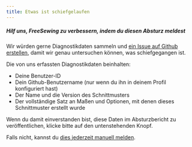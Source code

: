 ```yaml
---
title: Etwas ist schiefgelaufen
---
```


##### Hilf uns, FreeSewing zu verbessern, indem du diesen Absturz meldest

Wir würden gerne Diagnostikdaten sammeln und [ein Issue auf Github erstellen](https://github.com/freesewing/freesewing/issues/new), damit wir genau untersuchen können, was schiefgegangen ist.

Die von uns erfassten Diagnostikdaten beinhalten:

 - Deine Benutzer-ID
 - Dein Github-Benutzername (nur wenn du ihn in deinem Profil konfiguriert hast)
 - Der Name und die Version des Schnittmusters
 - Der vollständige Satz an Maßen und Optionen, mit denen dieses Schnittmuster erstellt wurde

Wenn du damit einverstanden bist, diese Daten im Absturzbericht zu veröffentlichen, klicke bitte auf den untenstehenden Knopf.

Falls nicht, kannst du [dies jederzeit manuell melden](https://github.com/freesewing/freesewing/issues/new).
